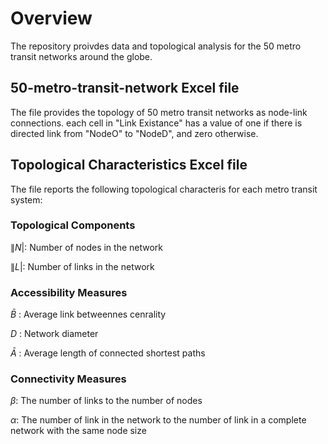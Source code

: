 # Overview
The repository proivdes data and topological analysis for the 50 metro transit networks around the globe.

## 50-metro-transit-network Excel file
The file provides the topology of 50 metro transit networks as node-link connections. each cell in "Link Existance" has a value of  one if there is directed link from "NodeO" to "NodeD", and zero otherwise.

## Topological Characteristics Excel file

The file reports the following topological characteris for each metro transit system:

### Topological Components

$\|N|$: Number of nodes in the network

$\|L|$: Number of links in the network

### Accessibility Measures

$\bar{B}$ : Average link betweennes cenrality

$D$ : Network diameter

$\bar{A}$ : Average length of connected shortest paths

### Connectivity Measures

$\beta$: The number of links to the number of nodes

$\alpha$: The number of link in the network to the number of link in a complete network with the same node size
